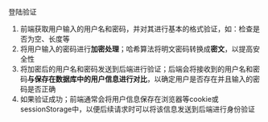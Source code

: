 登陆验证
1. 前端获取用户输入的用户名和密码，并对其进行基本的格式验证，如：检查是否为空、长度等
2. 将用户输入的密码进行**加密处理**；哈希算法将明文密码转换成**密文**，以提高安全性
3. 将加密后的用户名和密码发送到后端进行验证；后端会将接收到的用户名和密码**与保存在数据库中的用户信息进行对比**，以确定用户是否存在并且输入的密码是否正确
4. 如果验证成功；前端通常会将用户信息保存在浏览器等cookie或sessionStorage中，以便后续请求时可以将该信息发送到后端进行身份验证
